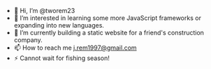 - 👋 Hi, I’m @tworem23
- 👀 I’m interested in learning some more JavaScript frameworks or expanding into new languages.
- 🌱 I’m currently building a static website for a friend's construction company.
- 📫 How to reach me [j.rem1997@gmail.com](j.rem1997@gmail.com)
- ⚡ Cannot wait for fishing season!

